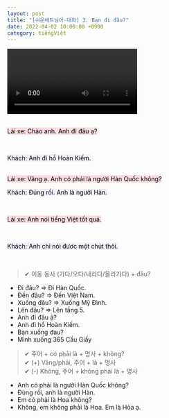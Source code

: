 ```yaml
---
layout: post
title: "[쉬운베트남어-대화] 3. Bạn đi đâu?"
date: 2022-04-02 10:00:00 +0900
category: tiếngViệt
---
```


<div class="video-container">
    <video id="player" class="video-js vjs-default-skin vjs-big-play-centered" data-json="/public/json/쉬운베트남어-대화3과.json"></video>
</div>

<br>

<mark style="background-color: #ffdce0">Lái xe: Chào anh. Anh đi đâu ạ?</mark>

<br>

<mark style="background-color: #f5f0ff">Khách: Anh đi hồ Hoàn Kiếm.</mark>

<br>
<mark style="background-color: #ffdce0">Lái xe: Vâng ạ. Anh có phải là người Hàn Quốc không?</mark>

<br>

<mark style="background-color: #f5f0ff">Khách: Đúng rồi. Anh là người Hàn.</mark>

<br>

<mark style="background-color: #ffdce0">Lái xe: Anh nói tiếng Việt tốt quá.</mark>

<br>

<mark style="background-color: #f5f0ff">Khách: Anh chỉ nói đươc một chút thôi.</mark>

<br>

> ✔ 이동 동사 (가다/오다/내라다/올라가다) + đâu?
- Đi đâu? ⇒ Đi Hàn Quốc.
- Đến đâu? ⇒ Đến Việt Nam.
- Xuống đâu? ⇒ Xuống Mỹ Đình.
- Lên đâu? ⇒ Lên tầng 5.
- Anh đi đâu ậ?
- Anh đi hồ Hoàn Kiếm.
- Bạn xuống đau?
- Mình xuống 365 Cầu Giấy

> ✔ 주어 + có phải là + 명사 + không?<br>
> ✔ (+) Vâng/phải, 주어 + là + 명사<br>
> ✔ (-) Không, 주어 + không phải là + 명사
- Anh có phải là người Hàn Quốc không?
- Đúng rồi, anh là người Hàn.
- Em có phải là Hoa không?
- Không, em không phải là Hoa. Em là Hòa ạ.